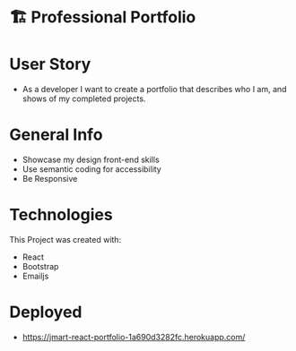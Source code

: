 # 🏗️ Professional Portfolio

# User Story

- As a developer I want to create a portfolio that describes who I am, and shows of my completed projects.

# General Info 

- Showcase my design front-end skills
- Use semantic coding for accessibility
- Be Responsive

# Technologies
This Project was created with: 

- React
- Bootstrap
- Emailjs

# Deployed

- https://jmart-react-portfolio-1a690d3282fc.herokuapp.com/
